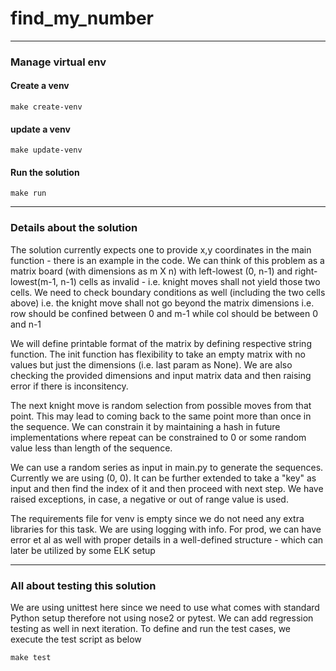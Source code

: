 # find_my_number
---
### Manage virtual env
#### Create a venv
```
make create-venv
```
#### update a venv
```
make update-venv
```
#### Run the solution
```
make run
```
---
### Details about the solution
The solution currently expects one to provide x,y coordinates in the main function - there is an example in the code. 
We can think of this problem as a matrix board (with dimensions as m X n) with left-lowest (0, n-1) and right-lowest(m-1, n-1) cells as invalid - i.e. knight moves shall not yield those two cells.
We need to check boundary conditions as well (including the two cells above) i.e. the knight move shall not go beyond the matrix dimensions i.e. row should be confined between 0 and m-1 while col should be between 0 and n-1

We will define printable format of the matrix by defining respective string function. 
The init function has flexibility to take an empty matrix with no values but just the dimensions (i.e. last param as None).
We are also checking the provided dimensions and input matrix data and then raising error if there is inconsitency.

The next knight move is random selection from possible moves from that point. This may lead to coming back to the same point more than once in the sequence. We can constrain it by maintaining a hash in future implementations where repeat can be constrained to 0 or some random value less than length of the sequence.

We can use a random series as input in main.py to generate the sequences. Currently we are using (0, 0).
It can be further extended to take a "key" as input and then find the index of it and then proceed with next step.
We have raised exceptions, in case, a negative or out of range value is used.

The requirements file for venv is empty since we do not need any extra libraries for this task.
We are using logging with info. For prod, we can have error et al as well with proper details in a well-defined structure - which can later be utilized by some ELK setup

---

### All about testing this solution
We are using unittest here since we need to use what comes with standard Python setup therefore not using nose2 or pytest.
We can add regression testing as well in next iteration. 
To define and run the test cases, we execute the test script as below
```
make test
```
